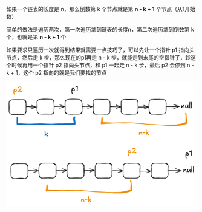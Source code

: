 如果一个链表的长度是 n，那么倒数第 k 个节点就是第 **n - k + 1** 个节点（从1开始数）

简单的做法是遍历两次，第一次遍历拿到链表的长度**n**，第二次遍历拿到倒数第 k 个，也就是第 **n - k + 1** 个

如果要求只遍历一次就得到结果就需要一点技巧了，可以先让一个指针 p1 指向头节点，然后走 k 步，那么现在的p1再走 n - k 步，就能走到末尾的空指针了，趁这个时候再用一个指针 p2 指向头节点，和 p1 一起走 n - k 步，最后 p2 会停到 n - k + 1，这个 p2 指向的就是我们要找的节点

![0202](image/README/0202.png)

